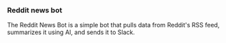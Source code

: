 ### Reddit news bot

The Reddit News Bot is a simple bot that pulls data from Reddit's RSS feed, summarizes it using AI, and sends it to Slack.
